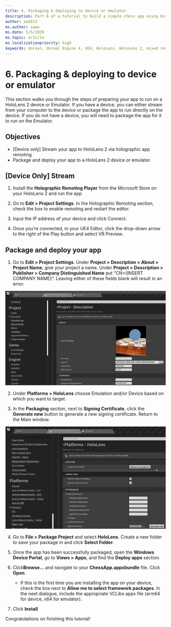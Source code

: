 ```yaml
---
title: 6. Packaging & deploying to device or emulator
description: Part 6 of a tutorial to build a simple chess app using Unreal Engine 4 and the Mixed Reality Toolkit UX Tools plugin
author: sw5813
ms.author: suwu
ms.date: 5/5/2020
ms.topic: article
ms.localizationpriority: high
keywords: Unreal, Unreal Engine 4, UE4, HoloLens, HoloLens 2, mixed reality, tutorial, getting started, mrtk, uxt, UX Tools, documentation
---
```


# 6. Packaging & deploying to device or emulator

This section walks you through the steps of preparing your app to run on a HoloLens 2 device or Emulator. If you have a device, you can either stream from your computer to the device or package the app to run directly on the device. If you do not have a device, you will need to package the app for it to run on the Emulator. 

## Objectives

* [Device only] Stream your app to HoloLens 2 via holographic app remoting
* Package and deploy your app to a HoloLens 2 device or emulator

## [Device Only] Stream

1.	Install the **Holographic Remoting Player** from the Microsoft Store on your HoloLens 2 and run the app

2.	Go to **Edit > Project Settings**. In the Holographic Remoting section, check the box to enable remoting and restart the editor.

3.	Input the IP address of your device and click Connect.

4.	Once you’re connected, in your UE4 Editor, click the drop-down arrow to the right of the Play button and select VR Preview.

## Package and deploy your app 

1.	Go to **Edit > Project Settings**. Under **Project > Description > About > Project Name**, give your project a name. Under **Project > Description > Publisher > Company Distinguished Name** put “CN={INSERT COMPANY NAME}”. Leaving either of these fields blank will result in an error. 

![Project Settings - Description](images/unreal-uxt/6-cn.PNG)

2.	Under **Platforms > HoloLens** choose Emulation and/or Device based on which you want to target.

3.	In the **Packaging** section, next to **Signing Certificate**, click the **Generate new** button to generate a new signing certificate. Return to the Main window.

![Project Settings - Platforms - HoloLens](images/unreal-uxt/6-packaging.PNG)

4.	Go to **File > Package Project** and select **HoloLens**. Create a new folder to save your package in and click **Select Folder**. 

5.	Once the app has been successfully packaged, open the **Windows Device Portal**, go to **Views > Apps**, and find the **Deploy apps** section.

6.	Click**Browse...** and navigate to your **ChessApp.appxbundle** file. Click **Open**. 

    * If this is the first time you are installing the app on your device, check the box next to **Allow me to select framework packages**. In the next dialogue, include the appropriate VCLibs appx file (arm64 for device, x64 for emulator). 

7.	Click **Install**

Congratulations on finishing this tutorial!  